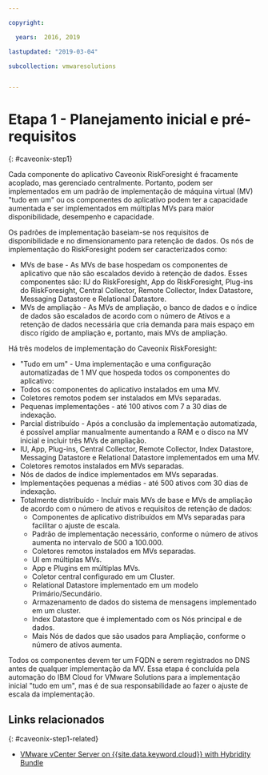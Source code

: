 ```yaml
---

copyright:

  years:  2016, 2019

lastupdated: "2019-03-04"

subcollection: vmwaresolutions


---
```


# Etapa 1 - Planejamento inicial e pré-requisitos
{: #caveonix-step1}

Cada componente do aplicativo Caveonix RiskForesight é fracamente acoplado, mas gerenciado centralmente. Portanto, podem ser implementados em um padrão de implementação de máquina virtual (MV) "tudo em um" ou os componentes do aplicativo podem ter a capacidade aumentada e ser implementados em múltiplas MVs para maior disponibilidade, desempenho e capacidade.

Os padrões de implementação baseiam-se nos requisitos de disponibilidade e no dimensionamento para retenção de dados. Os nós de implementação do RiskForesight podem ser caracterizados como:

-	MVs de base - As MVs de base hospedam os componentes de aplicativo que não são escalados devido à retenção de dados. Esses componentes são: IU do RiskForesight, App do RiskForesight, Plug-ins do RiskForesight, Central Collector, Remote Collector, Index Datastore, Messaging Datastore e Relational Datastore.
-	MVs de ampliação - As MVs de ampliação, o banco de dados e o índice de dados são escalados de acordo com o número de Ativos e a retenção de dados necessária que cria demanda para mais espaço em disco rígido de ampliação e, portanto, mais MVs de ampliação.

Há três modelos de implementação do Caveonix RiskForesight:

-	"Tudo em um" - Uma implementação e uma configuração automatizadas de 1 MV que hospeda todos os componentes do aplicativo:
  - Todos os componentes do aplicativo instalados em uma MV.
  - Coletores remotos podem ser instalados em MVs separadas.
  - Pequenas implementações - até 100 ativos com 7 a 30 dias de indexação.
-	Parcial distribuído - Após a conclusão da implementação automatizada, é possível ampliar manualmente aumentando a RAM e o disco na MV inicial e incluir três MVs de ampliação.
  - IU, App, Plug-ins, Central Collector, Remote Collector, Index Datastore, Messaging Datastore e Relational Datastore implementados em uma MV.
  - Coletores remotos instalados em MVs separadas.
  -	Nós de dados de índice implementados em MVs separadas.
  -	Implementações pequenas a médias - até 500 ativos com 30 dias de indexação.
- Totalmente distribuído - Incluir mais MVs de base e MVs de ampliação de acordo com o número de ativos e requisitos de retenção de dados:
  - Componentes de aplicativo distribuídos em MVs separadas para facilitar o ajuste de escala.
  -	Padrão de implementação necessário, conforme o número de ativos aumenta no intervalo de 500 a 100.000.
  -	Coletores remotos instalados em MVs separadas.
  -	UI em múltiplas MVs.
  -	App e Plugins em múltiplas MVs.
  -	Coletor central configurado em um Cluster.
  -	Relational Datastore implementado em um modelo Primário/Secundário.
  -	Armazenamento de dados do sistema de mensagens implementado em um cluster.
  -	Index Datastore que é implementado com os Nós principal e de dados.
  -	Mais Nós de dados que são usados para Ampliação, conforme o número de ativos aumenta.

Todos os componentes devem ter um FQDN e serem registrados no DNS antes de qualquer implementação da MV. Essa etapa é concluída pela automação do IBM Cloud for VMware Solutions para a implementação inicial "tudo em um", mas é de sua responsabilidade ao fazer o ajuste de escala da implementação.

## Links relacionados
{: #caveonix-step1-related}

* [VMware vCenter Server on {{site.data.keyword.cloud}} with Hybridity Bundle](/docs/services/vmwaresolutions/archiref/vcs?topic=vmware-solutions-vcs-hybridity-intro)
